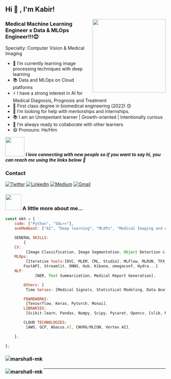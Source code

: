 <h2>Hi 👋 , I'm Kabir!</h2>
<img align='right' src="https://media.giphy.com/media/M9gbBd9nbDrOTu1Mqx/giphy.gif" width="230">

### Medical Machine Learning Engineer x Data & MLOps Engineer!!!😊
Specialty: Computer Vision & Medical Imaging

- 🌱 I’m currently learning image processing techniques with deep learning
- 📚 Data and MLOps on Cloud platforms
- ⚡ I have a strong interest in AI for Medical Diagnosis, Prognosis and Treatment
- 📝 First class degree in biomedical engineering (2022) 😊
- 🤔 I’m looking for help with mentorships and internships.
- 📚 I am an Unrepentant learner | Growth-oriented | Intentionally curious
- 👯 I’m always ready to collaborate with other learners
- 😄 Pronouns: He/Him

<img src="https://media.giphy.com/media/LnQjpWaON8nhr21vNW/giphy.gif" width="60"> <em><b>I love connecting with new people so if you want to say hi, you can reach me using the links below</b> 🤙</em>

<h3>Contact</h3>
<p>
	
<p>
  <a href="https://twitter.com/kabir_hamzah" target="_blank"><img alt="Twitter" src="https://img.shields.io/badge/twitter-%231DA1F2.svg?&style=for-the-badge&logo=twitter&logoColor=white" /></a> 
  <a href="https://www.linkedin.com/in/kabir-muhammad-b82161135" target="_blank"><img alt="LinkedIn" src="https://img.shields.io/badge/linkedin-%230077B5.svg?&style=for-the-badge&logo=linkedin&logoColor=white" /></a>
  <a href="https://medium.com/@marshallhamzah" target="_blank"><img alt="Medium" src="https://img.shields.io/badge/medium-%230077B5.svg?&style=for-the-badge&logo=medium&logoColor=black" /></a>
  <a href="muhammadkabirhamzah@gmail.com"> <img alt="Gmail" src="https://img.shields.io/badge/Gmail-D14836?style=for-the-badge&logo=gmail&logoColor=white" />
     </a>


### <img src="https://media.giphy.com/media/VgCDAzcKvsR6OM0uWg/giphy.gif" width="50"> A little more about me...  

```javascript
const mkh = {
    code: ["Python", "SQL<<"],
    askMeAbout: ["AI", "Deep learning", "MLOPs", "Medical Imaging and Applications"],

    GENERAL SKILLS:
    	{
	CV:
	     [Image Classification, Image Segmentation, Object Detection & Recognition],
	MLOps:
	     [Iterative tools:[DVC, MLEM, CML, Studio], MLFlow, MLRUN, TFX, Kubeflow, Kubernetes, Docker, Airflow, Git, Dagshub,
		FastAPI, Streamlit, ONNX, Hub, Kibana, omegaconf, Hydra...]
	NLP:
             [NER, Text Summarization, Medical Report Generation],

        Others: [
	     Time Series: [Medical Signals, Statistical Modeling, Data Analytics, Data Visualisation, and Probability],

    	FRAMEWORKS:
	     [Tensorflow, Keras, Pytorch, Monai],
    	LIBRARIES:
	     [Scikit-learn, Pandas, Numpy, Scipy, Pycaret, Opencv, Cvlib, Matplotlib, Spacy, Streamlit, Radtext, Sympy, Spacy],

    	CLOUD TECHNOLOGIES:  
	     [AWS, GCP, Abacus.AI, CNVRG/MLCON, Vertex AI],

    },
  
};
```
<h3>
<img align="left" src="https://github-readme-stats.vercel.app/api/top-langs/?username=marshall-mk&layout=compact&hide=html&theme=onedark" alt="marshall-mk" />
</h3>
<br />
<h3>
<img align="left" src="https://github-readme-stats.vercel.app/api?username=marshall-mk&show_icons=true&theme=onedark" alt="marshall-mk" />
</h3>


---   


<!--
**Marshall-mk/Marshall-mk** is a ✨ _special_ ✨ repository because its `README.md` (this file) appears on your GitHub profile.
    DATA VISUALISATION TOOLS:
	    [Tableau, Power BI, Congos dashboard(IBM)],
    OTHERS/Tools:
	    [Dagshub, Git/Github, DVC, Orange, Knime, Gitlab, Gitbucket, Kubernetees, MIRO, Notion, 
	    MySQL, SQLite, Git/Github]
         BIG DATA TECHNOLOGIES(yet):
	    [Spark, Hadoop, Hive],
-->
